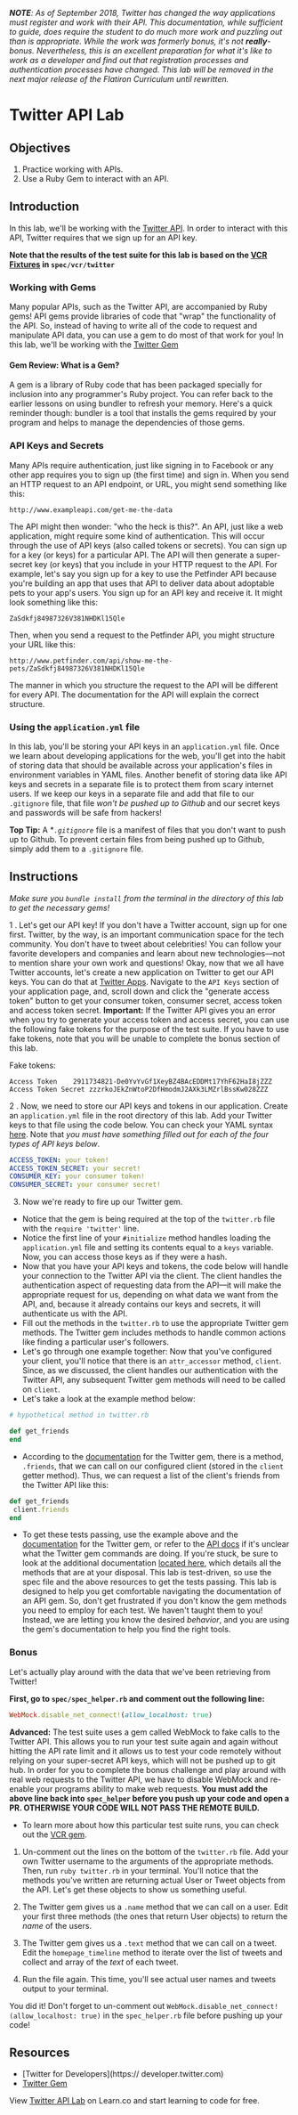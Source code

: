 _**NOTE**: As of September 2018, Twitter has changed the way applications must register and work with their API. This documentation, while sufficient to guide, does require the student to do much more work and puzzling out than is appropriate. While the work was formerly bonus, it's not **really**-bonus. Nevertheless, this is an excellent preparation for what it's like to work as a developer and find out that registration processes and authentication processes have changed. This lab will be removed in the next major release of the Flatiron Curriculum until rewritten._

# Twitter API Lab

## Objectives

1. Practice working with APIs.
2. Use a Ruby Gem to interact with an API.

## Introduction

In this lab, we'll be working with the [Twitter API]( developer.twitter.com). In order to interact with this API, Twitter requires that we sign up for an API key.

**Note that the results of the test suite for this lab is based on the [VCR Fixtures](https://github.com/vcr/vcr) in `spec/vcr/twitter`**

### Working with Gems

Many popular APIs, such as the Twitter API, are accompanied by Ruby gems! API gems provide libraries of code that "wrap" the functionality of the API. So, instead of having to write all of the code to request and manipulate API data, you can use a gem to do most of that work for you! In this lab, we'll be working with the [Twitter Gem](https://github.com/sferik/twitter)

#### Gem Review: What is a Gem?

A gem is a library of Ruby code that has been packaged specially for inclusion into any programmer's Ruby project. You can refer back to the earlier lessons on using bundler to refresh your memory. Here's a quick reminder though: bundler is a tool that installs the gems required by your program and helps to manage the dependencies of those gems. 

### API Keys and Secrets

Many APIs require authentication, just like signing in to Facebook or any other app requires you to sign up (the first time) and sign in. When you send an HTTP request to an API endpoint, or URL, you might send something like this:

```
http://www.exampleapi.com/get-me-the-data
```
The API might then wonder: "who the heck is this?". An API, just like a web application, might require some kind of authentication. This will occur through the use of API keys (also called tokens or secrets). You can sign up for a key (or keys) for a particular API. The API will then generate a super-secret key (or keys) that you include in your HTTP request to the API. For example, let's say you sign up for a key to use the Petfinder API because you're building an app that uses that API to deliver data about adoptable pets to your app's users. You sign up for an API key and receive it. It might look something like this:

```
ZaSdkfj84987326V381NHDKl15Qle
```
Then, when you send a request to the Petfinder API, you might structure your URL like this:

```
http://www.petfinder.com/api/show-me-the-pets/ZaSdkfj84987326V381NHDKl15Qle
```
The manner in which you structure the request to the API will be different for every API. The documentation for the API will explain the correct structure. 

### Using the `application.yml` file

In this lab, you'll be storing your API keys in an `application.yml` file. Once we learn about developing applications for the web, you'll get into the habit of storing data that should be available across your application's files in environment variables in YAML files. Another benefit of storing data like API keys and secrets in a separate file is to protect them from scary internet users. If we keep our keys in a separate file and add that file to our `.gitignore` file, that file *won't be pushed up to Github* and our secret keys and passwords will be safe from hackers!

**Top Tip:** A **`.gitignore`* file is a manifest of files that you don't want to push up to Github. To prevent certain files from being pushed up to Github, simply add them to a `.gitignore` file.

## Instructions

*Make sure you `bundle install` from the terminal in the directory of this lab to get the necessary gems!*

1 . Let's get our API key! If you don't have a Twitter account, sign up for one first. Twitter, by the way, is an important communication space for the tech community. You don't have to tweet about celebrities! You can follow your favorite developers and companies and learn about new technologies––not to mention share your own work and questions! Okay, now that we all have Twitter accounts, let's create a new application on Twitter to get our API keys. You can do that at [Twitter Apps](https://apps.twitter.com/). Navigate to the `API Keys` section of your application page, and, scroll down and click the "generate access token" button to get your consumer token, consumer secret, access token and access token secret. **Important:** If the Twitter API gives you an error when you try to generate your access token and access secret, you can use the following fake tokens for the purpose of the test suite. If you have to use fake tokens, note that you will be unable to complete the bonus section of this lab. 

Fake tokens:

```
Access Token	2911734821-De0YvYvGf1XeyBZ4BAcEDDMt17YhF62HaI8jZZZ
Access Token Secret	zzzrkoJEkZnWtoP2DfHmodmJ2AXk3LMZrlBssKw028ZZZ
```

2 . Now, we need to store our API keys and tokens in our application. Create an `application.yml` file in the root directory of this lab. Add your Twitter keys to that file using the code below. You can check your YAML syntax [here](http://www.yamllint.com/). Note that *you must have something filled out for each of the four types of API keys below*.

```yaml
ACCESS_TOKEN: your token!
ACCESS_TOKEN_SECRET: your secret!
CONSUMER_KEY: your consumer token!
CONSUMER_SECRET: your consumer secret!
```

3. Now we're ready to fire up our Twitter gem.
  * Notice that the gem is being required at the top of the `twitter.rb` file with the `require 'twitter'` line.
  * Notice the first line of your `#initialize` method handles loading the `application.yml` file and setting its contents equal to a `keys` variable. Now, you can access those keys as if they were a hash.
  * Now that you have your API keys and tokens, the code below will handle your connection to the Twitter API via the client. The client handles the authentication aspect of requesting data from the API––it will make the appropriate request for us, depending on what data we want from the API, and, because it already contains our keys and secrets, it will authenticate us with the API.
  * Fill out the methods in the `twitter.rb` to use the appropriate Twitter gem methods. The Twitter gem includes methods to handle common actions like finding a particular user's followers.
  * Let's go through one example together: Now that you've configured your client, you'll notice that there is an `attr_accessor` method, `client`. Since, as we discussed, the client handles our authentication with the Twitter API, any subsequent Twitter gem methods will need to be called on `client`.
  * Let's take a look at the example method below:

  ```ruby
  # hypothetical method in twitter.rb

  def get_friends
  end
  ```

  * According to the [documentation](https://github.com/sferik/twitter) for the Twitter gem, there is a method, `.friends`, that we can call on our configured client (stored in the `client` getter method). Thus, we can request a list of the client's friends from the Twitter API like this:

  ```ruby
def get_friends
   client.friends
end
  ```
  * To get these tests passing, use the example above and the [documentation](https://github.com/sferik/twitter) for the Twitter gem, or refer to the [API docs](https://developer.twitter.com) if it's unclear what the Twitter gem commands are doing. If you're stuck, be sure to look at the additional documentation [located here](http://www.rubydoc.info/list/gems/twitter/method), which details all the methods that are at your disposal. This lab is test-driven, so use the spec file and the above resources to get the tests passing. This lab is designed to help you get comfortable navigating the documentation of an API gem. So, don't get frustrated if you don't know the gem methods you need to employ for each test. We haven't taught them to you! Instead, we are letting you know the desired *behavior*, and you are using the gem's documentation to help you find the right tools.

### Bonus

Let's actually play around with the data that we've been retrieving from Twitter!

**First, go to `spec/spec_helper.rb` and comment out the following line:**

```ruby
WebMock.disable_net_connect!(allow_localhost: true)
```

**Advanced:** The test suite uses a gem called WebMock to fake calls to the Twitter API. This allows you to run your test suite again and again without hitting the API rate limit and it allows us to test your code remotely without relying on your super-secret API keys, which will not be pushed up to git hub. In order for you to complete the bonus challenge and play around with real web requests to the Twitter API, we have to disable WebMock and re-enable your programs ability to make web requests. **You must add the above line back into `spec_helper` before you push up your code and open a PR. OTHERWISE YOUR CODE WILL NOT PASS THE REMOTE BUILD.**

* To learn more about how this particular test suite runs, you can check out the [VCR gem](https://github.com/vcr/vcr).

1. Un-comment out the lines on the bottom of the `twitter.rb` file. Add your own Twitter username to the arguments of the appropriate methods. Then, run `ruby twitter.rb` in your terminal. You'll notice that the methods you've written are returning actual User or Tweet objects from the API. Let's get these objects to show us something useful.

2. The Twitter gem gives us a `.name` method that we can call on a user. Edit your first three methods (the ones that return User objects) to return the *name* of the users.

3. The Twitter gem gives us a `.text` method that we can call on a tweet. Edit the `homepage_timeline` method to iterate over the list of tweets and collect and array of the *text* of each tweet.

4. Run the file again. This time, you'll see actual user names and tweets output to your terminal.

You did it! Don't forget to un-comment out `WebMock.disable_net_connect!(allow_localhost: true)` in the `spec_helper.rb` file before pushing up your code!

## Resources

* [Twitter for Developers](https:// developer.twitter.com)
* [Twitter Gem](https://github.com/sferik/twitter)

<p data-visibility='hidden'>View <a href='https://learn.co/lessons/twitter-api-todo' title='Twitter API Lab'>Twitter API Lab</a> on Learn.co and start learning to code for free.</p>
